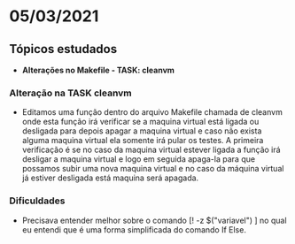 # 05/03/2021

## Tópicos estudados

* **Alterações no Makefile - TASK: cleanvm**

### Alteração na TASK cleanvm

* Editamos uma função dentro do arquivo Makefile chamada de cleanvm onde esta função irá verificar se a maquina virtual está ligada ou desligada para depois apagar a maquina virtual e caso não exista alguma maquina virtual ela somente irá pular os testes. A primeira verificação é se no caso da maquina virtual estever ligada a função irá desligar a maquina virtual e logo em seguida apaga-la para que possamos subir uma nova maquina virtual e no caso da máquina virtual já estiver desligada está maquina será apagada.

### Dificuldades

* Precisava entender melhor sobre o comando \[! -z $\("variavel"\) \] no qual eu entendi que é uma forma simplificada do comando If Else.

  




